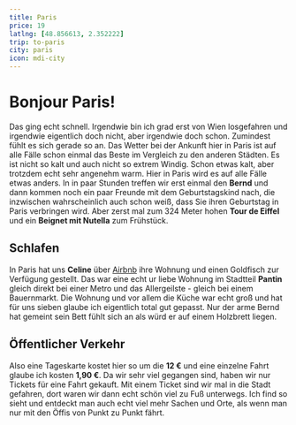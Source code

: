 ```yaml
---
title: Paris
price: 19
latlng: [48.856613, 2.352222]
trip: to-paris
city: paris
icon: mdi-city
---
```


# Bonjour Paris!

Das ging echt schnell. Irgendwie bin ich grad erst von Wien losgefahren und irgendwie eigentlich doch nicht, aber irgendwie doch schon. Zumindest fühlt es sich gerade so an. Das Wetter bei der Ankunft hier in Paris ist auf alle Fälle schon einmal das Beste im Vergleich zu den anderen Städten. Es ist nicht so kalt und auch nicht so extrem Windig. Schon etwas kalt, aber trotzdem echt sehr angenehm warm. Hier in Paris wird es auf alle Fälle etwas anders. In in paar Stunden treffen wir erst einmal den **Bernd** und dann kommen noch ein paar Freunde mit dem Geburtstagskind nach, die inzwischen wahrscheinlich auch schon weiß, dass Sie ihren Geburtstag in Paris verbringen wird. Aber zerst mal zum 324 Meter hohen **Tour de Eiffel** und ein **Beignet mit Nutella** zum Frühstück.

<AnImage src="paris/paris-1.jpg" alt="Tour de Eiffel" class="mt-5" />
<AnImage src="paris/paris-2.jpg" alt="Tour de Eiffel" class="mt-5" />

## Schlafen

In Paris hat uns **Celine** über <a href="https://airbnb.at/" target="_blank">Airbnb</a> ihre Wohnung und einen Goldfisch zur Verfügung gestellt. Das war eine echt ur liebe Wohnung im Stadtteil **Pantin** gleich direkt bei einer Metro und das Allergeilste - gleich bei einem Bauernmarkt. Die Wohnung und vor allem die Küche war echt groß und hat für uns sieben glaube ich eigentlich total gut gepasst. Nur der arme Bernd hat gemeint sein Bett fühlt sich an als würd er auf einem Holzbrett liegen.

## Öffentlicher Verkehr

Also eine Tageskarte kostet hier so um die **12 €** und eine einzelne Fahrt glaube ich kosten **1,90 €**. Da wir sehr viel gegangen sind, haben wir nur Tickets für eine Fahrt gekauft. Mit einem Ticket sind wir mal in die Stadt gefahren, dort waren wir dann echt schön viel zu Fuß unterwegs. Ich find so sieht und entdeckt man auch echt viel mehr Sachen und Orte, als wenn man nur mit den Öffis von Punkt zu Punkt fährt.